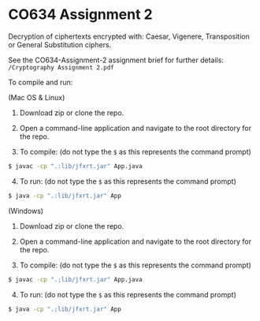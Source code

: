 # CO634 Assignment 2

Decryption of ciphertexts encrypted with: Caesar, Vigenere, Transposition or General Substitution ciphers.

See the CO634-Assignment-2 assignment brief for further details: `/Cryptography Assignment 2.pdf`

To compile and run:

(Mac OS & Linux)

1) Download zip or clone the repo.

2) Open a command-line application and navigate to the root directory for the repo.

3) To compile: (do not type the `$` as this represents the command prompt)

```bash
$ javac -cp ".:lib/jfxrt.jar" App.java
```
4) To run: (do not type the `$` as this represents the command prompt)

```bash
$ java -cp ".:lib/jfxrt.jar" App
```

(Windows)

1) Download zip or clone the repo.

2) Open a command-line application and navigate to the root directory for the repo.

3) To compile: (do not type the `$` as this represents the command prompt)

```bash
$ javac -cp ".;lib/jfxrt.jar" App.java
```

4) To run: (do not type the `$` as this represents the command prompt)

```bash
$ java -cp ".;lib/jfxrt.jar" App
```

